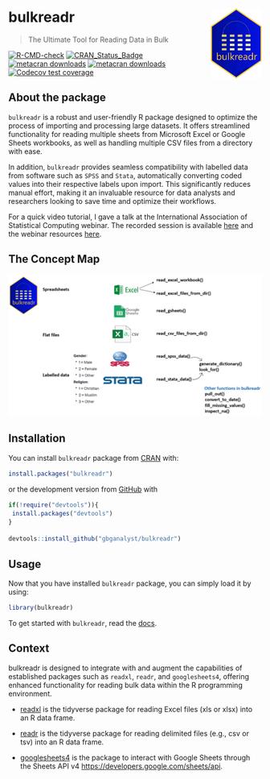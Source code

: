 
<!-- README.md is generated from README.Rmd. Please edit that file -->

# bulkreadr <a><img src='man/figures/logo.png' align="right" height="138.5" /></a>

> The Ultimate Tool for Reading Data in Bulk

<!-- badges: start -->

[![R-CMD-check](https://github.com/gbganalyst/bulkreadr/actions/workflows/R-CMD-check.yaml/badge.svg)](https://github.com/gbganalyst/bulkreadr/actions/workflows/R-CMD-check.yaml)
[![CRAN_Status_Badge](https://www.r-pkg.org/badges/version/bulkreadr)](https://cran.r-project.org/package=bulkreadr)
[![metacran
downloads](https://cranlogs.r-pkg.org/badges/bulkreadr)](https://cran.r-project.org/package=bulkreadr)
[![metacran
downloads](https://cranlogs.r-pkg.org/badges/grand-total/bulkreadr)](https://cran.r-project.org/package=bulkreadr)
[![Codecov test
coverage](https://codecov.io/gh/gbganalyst/bulkreadr/branch/main/graph/badge.svg)](https://app.codecov.io/gh/gbganalyst/bulkreadr?branch=main)
<!-- badges: end -->

## About the package

`bulkreadr` is a robust and user-friendly R package designed to optimize the process of importing and processing large datasets. It offers streamlined functionality for reading multiple sheets from Microsoft Excel or Google Sheets workbooks, as well as handling multiple CSV files from a directory with ease. 

In addition, `bulkreadr` provides seamless compatibility with labelled data from software such as `SPSS` and `Stata`, automatically converting coded values into their respective labels upon import. This significantly reduces manual effort, making it an invaluable resource for data analysts and researchers looking to save time and optimize their workflows. 

For a quick video tutorial, I gave a talk at the International Association of Statistical Computing webinar. The recorded session is available [here](https://isi-web.org/webinar/iasc-bulkreadr-ultimate-tool-reading-data-bulk) and the webinar resources
[here](https://github.com/gbganalyst/bulkreadr-webinar).

## The Concept Map

![](man/figures/concept-map.png)

## Installation

You can install `bulkreadr` package from
[CRAN](https://cran.r-project.org/) with:

``` r
install.packages("bulkreadr")
```

or the development version from [GitHub](https://github.com/) with

``` r
if(!require("devtools")){
 install.packages("devtools")
}

devtools::install_github("gbganalyst/bulkreadr")
```

## Usage

Now that you have installed `bulkreadr` package, you can simply load it
by using:

``` r
library(bulkreadr)
```

To get started with `bulkreadr`, read the
[docs](https://gbganalyst.github.io/bulkreadr/articles/index.html).

## Context

bulkreadr is designed to integrate with and augment the capabilities of
established packages such as `readxl`, `readr`, and `googlesheets4`,
offering enhanced functionality for reading bulk data within the R
programming environment.

- [readxl](https://readxl.tidyverse.org) is the tidyverse package for
  reading Excel files (xls or xlsx) into an R data frame.

- [readr](https://readr.tidyverse.org) is the tidyverse package for
  reading delimited files (e.g., csv or tsv) into an R data frame.

- [googlesheets4](https://cran.r-project.org/package=googlesheets) is
  the package to interact with Google Sheets through the Sheets API v4
  <https://developers.google.com/sheets/api>.
